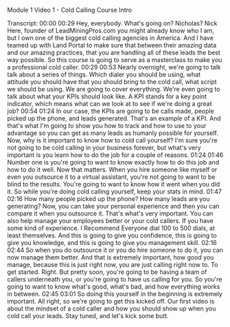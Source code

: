 Module 1 Video 1 - Cold Calling Course Intro

Transcript:
00:00
00:29
Hey, everybody. What's going on? Nicholas? Nick Here, founder of LeadMiningPros.com you might already know who I am, but I own one of the biggest cold calling agencies in America. And I have teamed up with Land Portal to make sure that between their amazing data and our amazing practices, that you are handling all of these leads the best way possible. So this course is going to serve as a masterclass to make you a professional cold caller.
00:29
00:53
Nearly overnight, we're going to talk talk about a series of things. Which dialer you should be using, what attitude you should have that you should bring to the cold call, what script we should be using. We are going to cover everything. We're even going to talk about what your KPIs should look like. A KPI stands for a key point indicator, which means what can we look at to see if we're doing a great job?
00:54
01:24
In our case, the KPIs are going to be calls made, people picked up the phone, and leads generated. That's an example of a KPI. And that's what I'm going to show you how to track and how to use to your advantage so you can get as many leads as humanly possible for yourself. Now, why is it important to know how to cold call yourself? I'm sure you're not going to be cold calling in your business forever, but what's very important is you learn how to do the job for a couple of reasons.
01:24
01:46
Number one is you're going to want to know exactly how to do this job and how to do it well. Now that matters. When you hire someone like myself or even you outsource it to a virtual assistant, you're not going to want to be blind to the results. You're going to want to know how it went when you did it. So while you're doing cold calling yourself, keep your stats in mind.
01:47
02:16
How many people picked up the phone? How many leads are you generating? Now, you can take your personal experience and then you can compare it when you outsource it. That's what's very important. You can also help manage your employees better or your cold callers. If you have some kind of experience. I Recommend Everyone dial 100 to 500 dials, at least themselves. And this is going to give you confidence, this is going to give you knowledge, and this is going to give you management skill.
02:16
02:44
So when you do outsource it or you do hire someone to do it, you can now manage them better. And that is extremely important, how good you manage, because this is just right now, you are just calling right now to. To get started. Right. But pretty soon, you're going to be having a team of callers underneath you, or you're going to have us calling for you. So you're going to want to know what's good, what's bad, and how everything works in between.
02:45
03:01
So doing this yourself in the beginning is extremely important. All right, so we're going to get this kicked off. Our first video is about the mindset of a cold caller and how you should show up when you cold call your leads. Stay tuned, and let's kick some butt.